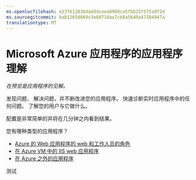 ```yaml
---
ms.openlocfilehash: e23f612036dadddceea899dca5fbb25f575a9f2d
ms.sourcegitcommit: bab1265d669c3e6871daa7cb8a5640a47104947a
translationtype: MT
---
```

<properties 
    pageTitle="Microsoft Azure 应用程序的应用程序理解" 
    description="分析使用情况和性能的 Azure 应用程序与应用程序的见解。" 
    services="application-insights" 
    documentationCenter="windows"
    authors="alancameronwills" 
    manager="douge"/>

<tags 
    ms.service="application-insights" 
    ms.workload="tbd" 
    ms.tgt_pltfrm="ibiza" 
    ms.devlang="na" 
    ms.topic="article" 
    ms.date="08/04/2015" 
    ms.author="awills"/>

#  Microsoft Azure 应用程序的应用程序理解

*在预览是应用程序的见解。*


发现问题、 解决问题，并不断改进您的应用程序。 快速诊断实时应用程序中的任何问题。 了解您的用户与它做什么。

配置是非常简单的并将在几分钟之内看到结果。

您有哪种类型的应用程序？

* [Azure 的 Web 应用程序的 web 和工作人员的角色](app-insights-cloudservices.md)
* [在 Azure VM 中的 IIS web 应用程序](../insights-perf-analytics.md)
* [在 Azure 之外的应用程序](app-insights-get-started.md)








 
测试
